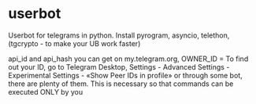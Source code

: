 # userbot

Userbot for telegrams in python. 
Install pyrogram, asyncio, telethon, (tgcrypto - to make your UB work faster) 

api_id and api_hash you can get on my.telegram.org, 
OWNER_ID = 
To find out your ID, go to Telegram Desktop, Settings - Advanced Settings - Experimental Settings - «Show Peer IDs in profile» or through some bot, there are plenty of them. This is necessary so that commands can be executed ONLY by you


